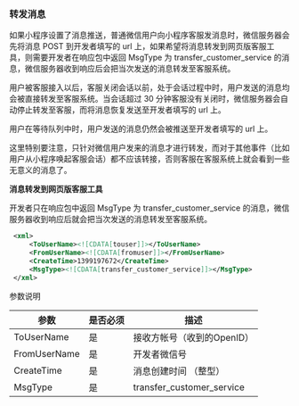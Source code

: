 ### 转发消息

如果小程序设置了消息推送，普通微信用户向小程序客服发消息时，微信服务器会先将消息 POST 到开发者填写的 url 上，如果希望将消息转发到网页版客服工具，则需要开发者在响应包中返回 MsgType 为 transfer_customer_service 的消息，微信服务器收到响应后会把当次发送的消息转发至客服系统。

用户被客服接入以后，客服关闭会话以前，处于会话过程中时，用户发送的消息均会被直接转发至客服系统。当会话超过 30 分钟客服没有关闭时，微信服务器会自动停止转发至客服，而将消息恢复发送至开发者填写的 url 上。

用户在等待队列中时，用户发送的消息仍然会被推送至开发者填写的 url 上。

这里特别要注意，只针对微信用户发来的消息才进行转发，而对于其他事件（比如用户从小程序唤起客服会话）都不应该转接，否则客服在客服系统上就会看到一些无意义的消息了。



**消息转发到网页版客服工具**

开发者只在响应包中返回 MsgType 为 transfer_customer_service 的消息，微信服务器收到响应后就会把当次发送的消息转发至客服系统。 

```xml
 <xml>
     <ToUserName><![CDATA[touser]]></ToUserName>
     <FromUserName><![CDATA[fromuser]]></FromUserName>
     <CreateTime>1399197672</CreateTime>
     <MsgType><![CDATA[transfer_customer_service]]></MsgType>
 </xml>
```

参数说明

| 参数           | 是否必须 | 描述                        |
| ------------ | ---- | ------------------------- |
| ToUserName   | 是    | 接收方帐号（收到的OpenID）          |
| FromUserName | 是    | 开发者微信号                    |
| CreateTime   | 是    | 消息创建时间 （整型）               |
| MsgType      | 是    | transfer_customer_service |